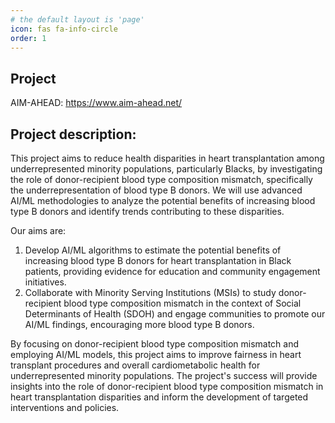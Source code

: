 ```yaml
---
# the default layout is 'page'
icon: fas fa-info-circle
order: 1
---
```


## Project

AIM-AHEAD: <https://www.aim-ahead.net/>

## Project description:

This project aims to reduce health disparities in heart transplantation among underrepresented minority populations, particularly Blacks, by investigating the role of donor-recipient blood type composition mismatch, specifically the underrepresentation of blood type B donors. We will use advanced AI/ML methodologies to analyze the potential benefits of increasing blood type B donors and identify trends contributing to these disparities.

Our aims are:

1. Develop AI/ML algorithms to estimate the potential benefits of increasing blood type B donors for heart transplantation in Black patients, providing evidence for education and community engagement initiatives.
2. Collaborate with Minority Serving Institutions (MSIs) to study donor-recipient blood type composition mismatch in the context of Social Determinants of Health (SDOH) and engage communities to promote our AI/ML findings, encouraging more blood type B donors.

By focusing on donor-recipient blood type composition mismatch and employing AI/ML models, this project aims to improve fairness in heart transplant procedures and overall cardiometabolic health for underrepresented minority populations. The project's success will provide insights into the role of donor-recipient blood type composition mismatch in heart transplantation disparities and inform the development of targeted interventions and policies.

